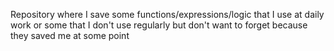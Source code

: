 Repository where I save some functions/expressions/logic that I use at daily work or some that I don't use regularly but don't want to forget because they saved me at some point